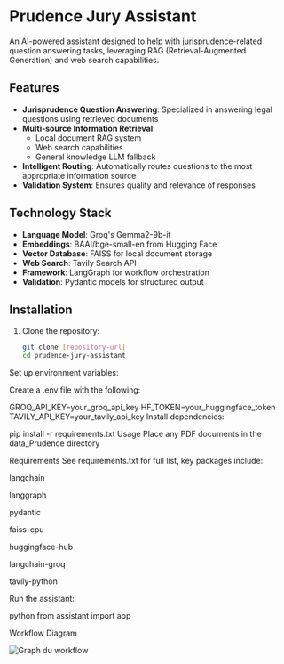 # Prudence Jury Assistant

An AI-powered assistant designed to help with jurisprudence-related question answering tasks, leveraging RAG (Retrieval-Augmented Generation) and web search capabilities.

## Features

- **Jurisprudence Question Answering**: Specialized in answering legal questions using retrieved documents
- **Multi-source Information Retrieval**:
  - Local document RAG system
  - Web search capabilities
  - General knowledge LLM fallback
- **Intelligent Routing**: Automatically routes questions to the most appropriate information source
- **Validation System**: Ensures quality and relevance of responses

## Technology Stack

- **Language Model**: Groq's Gemma2-9b-it
- **Embeddings**: BAAI/bge-small-en from Hugging Face
- **Vector Database**: FAISS for local document storage
- **Web Search**: Tavily Search API
- **Framework**: LangGraph for workflow orchestration
- **Validation**: Pydantic models for structured output

## Installation

1. Clone the repository:
   ```bash
   git clone [repository-url]
   cd prudence-jury-assistant
Set up environment variables:

Create a .env file with the following:

GROQ_API_KEY=your_groq_api_key
HF_TOKEN=your_huggingface_token
TAVILY_API_KEY=your_tavily_api_key
Install dependencies:

pip install -r requirements.txt
Usage
Place any PDF documents in the data_Prudence directory


Requirements
See requirements.txt for full list, key packages include:

langchain

langgraph

pydantic

faiss-cpu

huggingface-hub

langchain-groq

tavily-python



Run the assistant:

python
from assistant import app


Workflow Diagram

![Graph du workflow](./graph_output.png)

